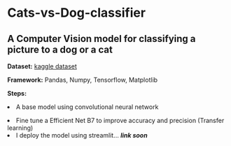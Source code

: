 # Cats-vs-Dog-classifier
<h2>A Computer Vision model for classifying a picture to a dog or a cat</h2>

<b>Dataset:</b> <a href = "https://www.kaggle.com/competitions/dogs-vs-cats/data">kaggle dataset</a><br />

<b>Framework:</b> Pandas, Numpy, Tensorflow, Matplotlib<br />

<b>Steps:</b> <li>A base model using convolutional neural network</li>
<li>Fine tune a Efficient Net B7 to improve accuracy and precision (Transfer learning)<br />
<li>I deploy the model using streamlit... <i><b>link soon</b></i> </li>
